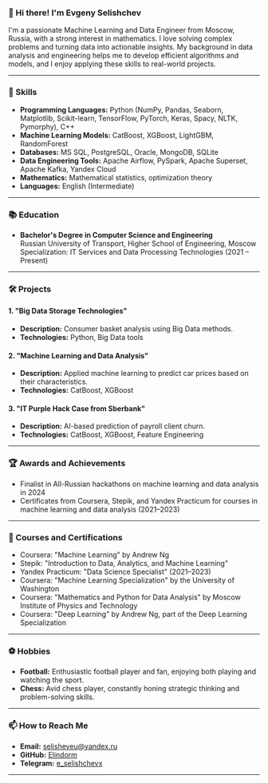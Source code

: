 ### 👋 Hi there! I'm Evgeny Selishchev

I'm a passionate Machine Learning and Data Engineer from Moscow, Russia, with a strong interest in mathematics. I love solving complex problems and turning data into actionable insights. My background in data analysis and engineering helps me to develop efficient algorithms and models, and I enjoy applying these skills to real-world projects.

---

### 🚀 Skills

- **Programming Languages:** Python (NumPy, Pandas, Seaborn, Matplotlib, Scikit-learn, TensorFlow, PyTorch, Keras, Spacy, NLTK, Pymorphy), C++
- **Machine Learning Models:** CatBoost, XGBoost, LightGBM, RandomForest
- **Databases:** MS SQL, PostgreSQL, Oracle, MongoDB, SQLite
- **Data Engineering Tools:** Apache Airflow, PySpark, Apache Superset, Apache Kafka, Yandex Cloud
- **Mathematics:** Mathematical statistics, optimization theory
- **Languages:** English (Intermediate)

---

### 📚 Education

- **Bachelor's Degree in Computer Science and Engineering**  
  Russian University of Transport, Higher School of Engineering, Moscow  
  Specialization: IT Services and Data Processing Technologies (2021 – Present)

---



### 🛠️ Projects

#### 1. "Big Data Storage Technologies"
- **Description:** Consumer basket analysis using Big Data methods.
- **Technologies:** Python, Big Data tools

#### 2. "Machine Learning and Data Analysis"
- **Description:** Applied machine learning to predict car prices based on their characteristics.
- **Technologies:** CatBoost, XGBoost

#### 3. "IT Purple Hack Case from Sberbank"
- **Description:** AI-based prediction of payroll client churn.
- **Technologies:** CatBoost, XGBoost, Feature Engineering

---

### 🏆 Awards and Achievements

- Finalist in All-Russian hackathons on machine learning and data analysis in 2024
- Certificates from Coursera, Stepik, and Yandex Practicum for courses in machine learning and data analysis (2021–2023)

---

### 📜 Courses and Certifications

- Coursera: "Machine Learning" by Andrew Ng
- Stepik: "Introduction to Data, Analytics, and Machine Learning"
- Yandex Practicum: "Data Science Specialist" (2021–2023)
- Coursera: "Machine Learning Specialization" by the University of Washington
- Coursera: "Mathematics and Python for Data Analysis" by Moscow Institute of Physics and Technology
- Coursera: "Deep Learning" by Andrew Ng, part of the Deep Learning Specialization

---

### ⚽ Hobbies

- **Football:** Enthusiastic football player and fan, enjoying both playing and watching the sport.
- **Chess:** Avid chess player, constantly honing strategic thinking and problem-solving skills.

---

### 📫 How to Reach Me

- **Email:** selisheveu@yandex.ru
- **GitHub:** [Elindorm](https://github.com/Elindorm)
- **Telegram:** [e_selishchevx](https://t.me/e_selishchevx)

---

